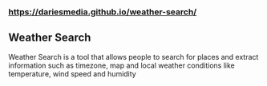 ### https://dariesmedia.github.io/weather-search/

## Weather Search
Weather Search is a tool that allows people to search for places and extract information such as timezone, map and local weather conditions like temperature, wind speed and humidity
